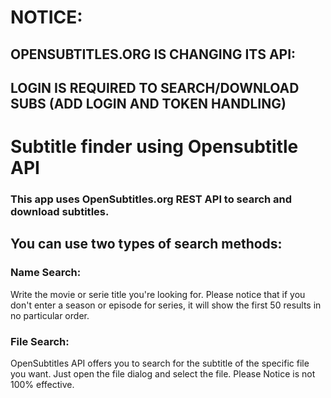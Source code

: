# NOTICE:

## OPENSUBTITLES.ORG IS CHANGING ITS API:

## LOGIN IS REQUIRED TO SEARCH/DOWNLOAD SUBS (ADD LOGIN AND TOKEN HANDLING)

# Subtitle finder using Opensubtitle API

### This app uses OpenSubtitles.org REST API to search and download subtitles.

## **You can use two types of search methods:**

### Name Search:

Write the movie or serie title you're looking for.
Please notice that if you don't enter a season or episode for series, it will show the first 50 results in no particular order.

### File Search:

OpenSubtitles API offers you to search for the subtitle of the specific file you want.
Just open the file dialog and select the file.
Please Notice is not 100% effective.
